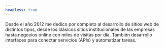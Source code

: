```yaml
---
headless: true
---
```


Desde el año 2012 me dedico por completo al desarrollo de sitios web de distintos tipos, desde los clásicos sitios institucionales de las empresas hasta negocios online con miles de visitas por día. También desarrollo interfaces para conectar servicios (APIs) y automatizar tareas.
